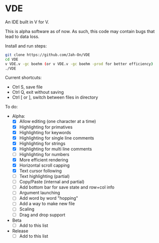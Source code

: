 # VDE
An IDE built in V for V.

This is alpha software as of now. As such, this code may contain bugs that lead to data loss. 

Install and run steps:
  ```bash
  git clone https://github.com/Jah-On/VDE
  cd VDE
  v VDE.v -gc boehm (or v VDE.v -gc boehm -prod for better efficiency)
  ./VDE
  ```

Current shortcuts:
 - Ctrl S, save file
 - Ctrl Q, exit without saving
 - Ctrl [ or ], switch between files in directory

To do:
- Alpha:
  - [x] Allow editing (one character at a time)
  - [x] Highlighting for primatives
  - [x] Highlighting for keywords
  - [x] Highlighting for single line comments
  - [x] Highlighting for strings
  - [x] Highlighting for multi line comments
  - [ ] Highlighting for numbers
  - [x] More efficient rendering
  - [x] Horizontal scroll capping
  - [x] Text cursor following
  - [ ] Text highlighting (partial)
  - [ ] Copy/Paste (internal and partial)
  - [ ] Add bottom bar for save state and row+col info
  - [ ] Argument launching
  - [ ] Add word by word "hopping"
  - [ ] Add a way to make new file
  - [ ] Scaling
  - [ ] Drag and drop support

- Beta
  - [ ] Add to this list

- Release
  - [ ] Add to this list
